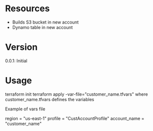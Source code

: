 # Resources
* Builds S3 bucket in new account
* Dynamo table in new account

# Version
0.0.1: Initial

# Usage

terraform init
terraform apply -var-file="customer_name.tfvars"
where customer_name.tfvars defines the variables

Example of vars file

region = "us-east-1"
profile = "CustAccountProfile"
account_name = "customer_name"

